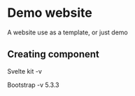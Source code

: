 # Demo website

A website use as a template, or just demo

## Creating component

Svelte kit -v 

Bootstrap -v 5.3.3
